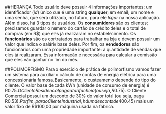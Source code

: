##HERANÇA
Todo usuário deve possuir 4 informações importantes: um identificador (_id_) único que é uma string **qualquer**; um email; um nome e uma senha, que será utilizada, no futuro, para ele _logar_ na nossa aplicação. Além disso, há 3 tipos de usuários. Os **consumidores** são os clientes; precisamos guardar o número do cartão de crédito deles e o total de compras (em R$) que eles já realizaram no estabelecimento. Os **funcionários** são os contratados para trabalhar na loja e devem possuir um valor que indica o salário base deles. Por fim, os **vendedores** são funcionários com uma propriedade importante: a quantidade de vendas que eles já realizaram. Essa informação é necessária para calcular a comissão que eles vão ganhar no fim do mês.

##POLIMORFISMO
Para o exercício de prática de polimorfismo vamos fazer um sistema para auxiliar o cálculo de contas de energia elétrica para uma concessionária famosa. Basicamente, o custeamento depende do tipo do cliente. O valor base de cada kWh (unidade de consumo de energia) é R$0.75. O Cliente Residencial paga a tarifa cheia (ou seja, R$0.75). O Cliente Comercial possui um desconto de 30% do valor total (ou seja, paga R$0.53). Por fim, para o Cliente Industrial, há um desconto de 40% do valor total (ou seja, paga R$0.45) mais um valor fixo de R$100,00 por máquina usada na fábrica.
